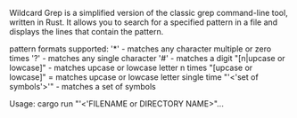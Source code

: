Wildcard Grep is a simplified version of the classic grep command-line tool, written in Rust. It allows you to search for a specified pattern in a file and displays the lines that contain the pattern.

pattern formats supported:
'*' - matches any character multiple or zero times
'?' - matches any single character
'#' - matches a digit
"[n|upcase or lowcase]" - matches upcase or lowcase letter n times
"[upcase or lowcase]" = matches upcase or lowcase letter single time
"'<'set of symbols'>'" - matches a set of symbols

Usage: cargo run <PATTERN> "'<'FILENAME or DIRECTORY NAME>"...
 
